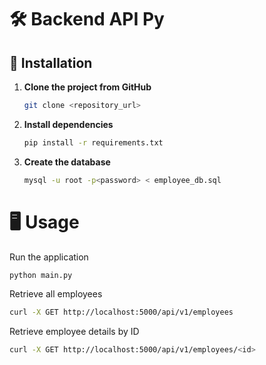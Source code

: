 # 🛠️ Backend API Py

## 🚀 Installation

1. **Clone the project from GitHub**

   ```bash
   git clone <repository_url>
   ```

2. **Install dependencies**

   ```bash
   pip install -r requirements.txt
   ```

3. **Create the database**

   ```bash
   mysql -u root -p<password> < employee_db.sql

   ```

# 🖥️ Usage

Run the application

   ```bash
   python main.py

   ```

Retrieve all employees

   ```bash
curl -X GET http://localhost:5000/api/v1/employees


   ```

Retrieve employee details by ID

   ```bash
curl -X GET http://localhost:5000/api/v1/employees/<id>


   ```
